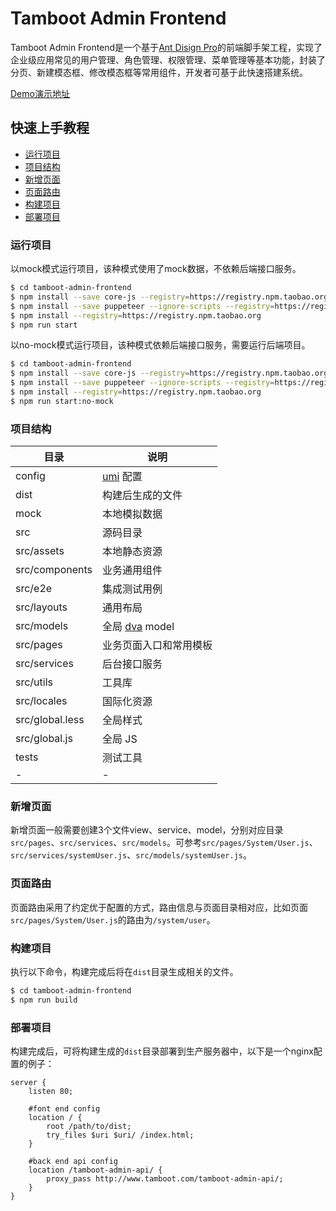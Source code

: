 # Tamboot Admin Frontend
Tamboot Admin Frontend是一个基于[Ant Disign Pro](https://pro.ant.design/index-cn)的前端脚手架工程，实现了企业级应用常见的用户管理、角色管理、权限管理、菜单管理等基本功能，封装了分页、新建模态框、修改模态框等常用组件，开发者可基于此快速搭建系统。

[Demo演示地址](http://www.tamboot.com)


## 快速上手教程

* [运行项目](#运行项目)
* [项目结构](#项目结构)
* [新增页面](#新增页面)
* [页面路由](#页面路由)
* [构建项目](#构建项目)
* [部署项目](#部署项目)

### 运行项目 <div id="运行项目"></div>

以mock模式运行项目，该种模式使用了mock数据，不依赖后端接口服务。
```bash
$ cd tamboot-admin-frontend
$ npm install --save core-js --registry=https://registry.npm.taobao.org
$ npm install --save puppeteer --ignore-scripts --registry=https://registry.npm.taobao.org
$ npm install --registry=https://registry.npm.taobao.org
$ npm run start
```

以no-mock模式运行项目，该种模式依赖后端接口服务，需要运行后端项目。
```bash
$ cd tamboot-admin-frontend
$ npm install --save core-js --registry=https://registry.npm.taobao.org
$ npm install --save puppeteer --ignore-scripts --registry=https://registry.npm.taobao.org
$ npm install --registry=https://registry.npm.taobao.org
$ npm run start:no-mock
```

### 项目结构 <div id="项目结构"></div>

目录|说明
-----|-----
config | [umi](https://umijs.org/) 配置
dist | 构建后生成的文件
mock | 本地模拟数据
src | 源码目录
src/assets | 本地静态资源
src/components | 业务通用组件
src/e2e | 集成测试用例
src/layouts | 通用布局
src/models | 全局 [dva](https://dvajs.com/) model
src/pages | 业务页面入口和常用模板
src/services | 后台接口服务
src/utils | 工具库
src/locales | 国际化资源
src/global.less | 全局样式
src/global.js | 全局 JS
tests | 测试工具
-|-

### 新增页面 <div id="新增页面"></div>

新增页面一般需要创建3个文件view、service、model，分别对应目录`src/pages`、`src/services`、`src/models`。可参考`src/pages/System/User.js`、`src/services/systemUser.js`、`src/models/systemUser.js`。

### 页面路由 <div id="页面路由"></div>

页面路由采用了约定优于配置的方式，路由信息与页面目录相对应，比如页面`src/pages/System/User.js`的路由为`/system/user`。

### 构建项目 <div id="构建项目"></div>

执行以下命令，构建完成后将在`dist`目录生成相关的文件。
```bash
$ cd tamboot-admin-frontend
$ npm run build
```

### 部署项目 <div id="部署项目"></div>

构建完成后，可将构建生成的`dist`目录部署到生产服务器中，以下是一个nginx配置的例子：
```
server {
    listen 80;

    #font end config
    location / {
        root /path/to/dist;
        try_files $uri $uri/ /index.html;
    } 

    #back end api config
    location /tamboot-admin-api/ {
        proxy_pass http://www.tamboot.com/tamboot-admin-api/;
    }
}
```